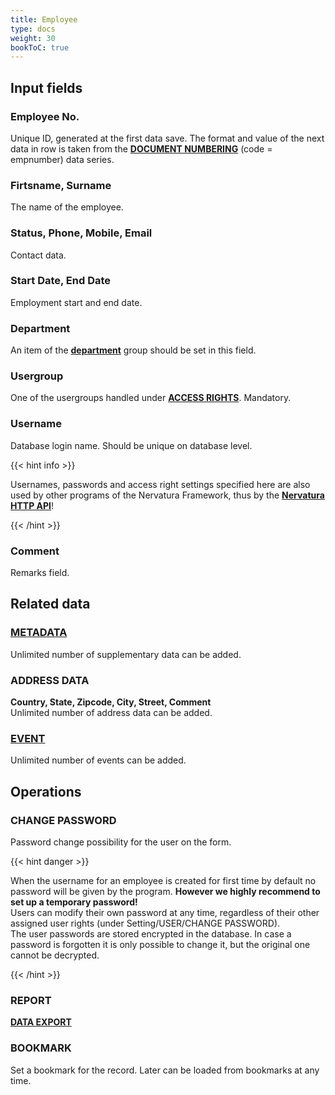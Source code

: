 ```yaml
---
title: Employee
type: docs
weight: 30
bookToC: true
---
```


## Input fields

### Employee No.
Unique ID, generated at the first data save. The format and value of the next data in row is taken from the [**DOCUMENT NUMBERING**](/docs/client/settings/numberdef) (code = empnumber) data series.

### Firtsname, Surname
The name of the employee.

### Status, Phone, Mobile, Email
Contact data.

### Start Date, End Date
Employment start and end date.

### Department
An item of the [**department**](/docs/client/settings/groups) group should be set in this field.

### Usergroup
One of the usergroups handled under [**ACCESS RIGHTS**](/docs/client/settings/usergroup). Mandatory.

### Username
Database login name. Should be unique on database level.

{{< hint info >}}

Usernames, passwords and access right settings specified here are also used by other programs of the Nervatura Framework, thus by the [**Nervatura HTTP API**](/docs/service/api)!

{{< /hint >}}

### Comment
Remarks field.

## Related data

### [**METADATA**](/docs/client/settings/metadata)
Unlimited number of supplementary data can be added.

### ADDRESS DATA
**Country, State, Zipcode, City, Street, Comment**<br />
Unlimited number of address data can be added.

### [**EVENT**](/docs/client/resources/event)
Unlimited number of events can be added.

## Operations

### CHANGE PASSWORD
Password change possibility for the user on the form.

{{< hint danger >}}

When the username for an employee is created for first time by default no password will be given by the program. **However we highly recommend to set up a temporary password!**<br />
Users can modify their own password at any time, regardless of their other assigned user rights (under Setting/USER/CHANGE PASSWORD).<br />
The user passwords are stored encrypted in the database. In case a password is forgotten it is only possible to change it, but the original one cannot be decrypted.

{{< /hint >}}

### REPORT
[**DATA EXPORT**](/docs/client/program/export)

### BOOKMARK
Set a bookmark for the record. Later can be loaded from bookmarks at any time.
